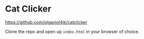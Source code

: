 # Cat Clicker

https://github.com/olgaviol4ik/catclicker

Clone the repo and open up `index.html` in your browser of choice.
